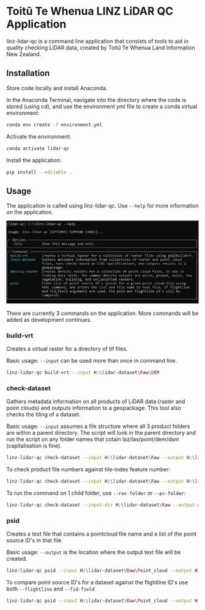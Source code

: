 # Toitū Te Whenua LINZ LiDAR QC Application
linz-lidar-qc is a command line application that consists of tools to aid in quality checking LiDAR data, created by Toitū Te Whenua Land Information New Zealand.

## Installation
Store code locally and install Anaconda. 

In the Anaconda Terminal, navigate into the directory where the code is stored (using cd), and use the environment yml file to create a conda virtual environment:
```bash
conda env create -f environment.yml
```

Activate the environment:
```bash
conda activate lidar-qc
```

Install the application:
```bash
pip install --editable .
```

## Usage
The application is called using linz-lidar-qc. Use `--help` for more information on the application.

<p align="left">
    <img src="./img/app.png">
</p>

There are currently 3 commands on the application. More commands will be added as development continues. 

### build-vrt
Creates a virtual raster for a directory of tif files.

Basic usage:
`--input` can be used more than once in command line.
```bash
linz-lidar-qc build-vrt --input H:\lidar-dataset\Raw\DEM
```


### check-dataset
Gathers metadata information on all products of LiDAR data (raster and point clouds) and outputs information to a geopackage. 
This tool also checks the tiling of a dataset.

Basic usage:
`--input` assumes a file structure where all 3 product folders are within a parent directory. 
The script will look in the parent directory and run the script on any folder names that cotain laz/las/point/dem/dsm (capitalisation is fine). 
```bash
linz-lidar-qc check-dataset --input H:\lidar-dataset\Raw --output H:\lidar-dataset\Processed\metadata_output.gpkg
```

To check product file numbers against tile-index feature number:
```bash
linz-lidar-qc check-dataset --input H:\lidar-dataset\Raw --output H:\lidar-dataset\Processed\metadata_output.gpkg --tile-index H:\lidar-dataset\Raw\tile_index.shp
```

To run the command on 1 child folder, use `--ras-folder` or `--pc-folder`:
```bash
linz-lidar-qc check-dataset --input-dir H:\lidar-dataset\Raw --output-gpkg H:\lidar-dataset\Processed\metadata_output.gpkg --ras-folder DEM
```

### psid
Creates a text file that contains a pointcloud file name and a list of the point source ID's in that file.

Basic usage:
`--output` is the location where the output text file will be created.
```bash
linz-lidar-qc psid --input H:\lidar-dataset\Raw\Point_cloud --output H:\lidar-dataset\Processed
```

To compare point source ID's for a dataset against the flightline ID's use both `--flightline` and `--fid-field`
```bash
linz-lidar-qc psid --input H:\lidar-dataset\Raw\Point_cloud --output H:\lidar-dataset\Processed --flightline H:\lidar-dataset\Raw\flightline.shp --fid-field FLIGHT_LIN
```




